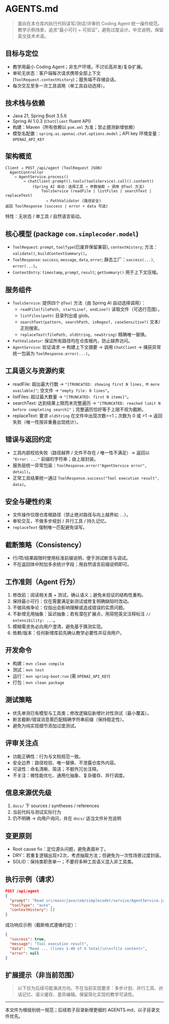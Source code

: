 # AGENTS.md

> 面向在本仓库内执行代码读写/测试/评审的 Coding Agent 统一操作规范。教学示例场景，追求“最小可行 + 可验证”，避免过度设计。中文说明，保留英文技术术语。

## 目标与定位
- 教学用最小 Coding Agent；非生产环境，不讨论高并发/复杂扩展。
- 单轮无状态：客户端每次请求携带全部上下文 (`ToolRequest.contextHistory`)；服务端不存储会话。
- 每次交互至多一次工具调用（单工具自动选择）。

## 技术栈与依赖
- Java 21, Spring Boot 3.5.6
- Spring AI 1.0.3 (`ChatClient` fluent API)
- 构建：Maven（所有依赖以 `pom.xml` 为准；禁止臆测新增依赖）
- 模型名配置：`spring.ai.openai.chat.options.model`；API key 环境变量：`OPENAI_API_KEY`

## 架构概览
```
Client → POST /api/agent (ToolRequest JSON)
  AgentController
    → AgentService.process()
        → chatClient.prompt().tools(toolsService).call().content()
            (Spring AI 自动：选择工具 → 参数抽取 → 调用 @Tool 方法)
                ToolsService (readFile | listFiles | searchText | replaceText)
                  → PathValidator (路径安全)
返回 ToolResponse (success | error + data 可选)
```
特性：无状态 / 单工具 / 自然语言驱动。

## 核心模型 (package `com.simplecoder.model`)
- `ToolRequest`: `prompt`, `toolType`(已废弃保留兼容), `contextHistory`; 方法：`validate()`, `buildContextSummary()`。
- `ToolResponse`: `success`, `message`, `data`, `error`; 静态工厂：`success(...)`, `error(...)`。
- `ContextEntry`: `timestamp`, `prompt`, `result`; `getSummary()` 用于上下文压缩。

## 服务组件
- `ToolsService`: 提供四个 `@Tool` 方法（由 Spring AI 自动选择调用）：
  - `readFile(filePath, startLine?, endLine?)` 读取文件（可选行范围）。
  - `listFiles(path)` 目录列出或 glob。
  - `searchText(pattern, searchPath, isRegex?, caseSensitive?)` 文本/正则搜索。
  - `replaceText(filePath, oldString, newString)` 精确唯一替换。
- `PathValidator`: 保证所有路径均在仓库根内，防止越界访问。
- `AgentService`: 验证请求 → 构建上下文摘要 → 调用 `ChatClient` → 捕获异常统一包装为 `ToolResponse.error(...)`。

## 工具语义与资源约束
- readFile: 超出最大行数 → `"[TRUNCATED: showing first N lines, M more available]"`; 空文件 → `"empty file: 0 lines"`。
- listFiles: 超过最大数量 → `"[TRUNCATED: first N items]"`。
- searchText: 达到结果上限而未完整遍历 → `"[TRUNCATED: reached limit N before completing search]"`；完整遍历恰好等于上限不视为截断。
- replaceText: 要求 `oldString` 在文件中出现次数==1；次数为 0 或 >1 → 返回失败（唯一性按非重叠出现统计）。

## 错误与返回约定
- 工具内部校验失败（路径越界 / 文件不存在 / 唯一性不满足）→ 返回以 `"Error: ..."` 前缀的字符串；由上层封装。
- 服务层统一异常包装：`ToolResponse.error("AgentService error", detail)`。
- 正常工具结果统一通过 `ToolResponse.success("Tool execution result", data)`。

## 安全与硬性约束
- 文件操作仅限仓库根路径（禁止绝对路径与向上越界如 `..`）。
- 单轮交互，不做多步规划 / 并行工具 / 持久记忆。
- `replaceText` 强制唯一匹配避免误写。

## 截断策略（Consistency）
- 行/项/结果超限时使用标准前缀说明，便于测试断言与调试。
- 不在返回体中附加多余统计字段；用自然语言前缀说明即可。

## 工作准则（Agent 行为）
1. 修改前：阅读相关类 + 测试，确认语义；避免未验证的结构性重构。
2. 保持最小可行：仅在需要满足新测试或修复明确缺陷时改动。
3. 不做风格争论：仅指出会影响理解或造成错误的实质问题。
4. 不新增无用抽象：延迟抽象；若有潜在扩展点，用简短英文注释标注 `// extensibility: ...`。
5. 模糊需求务必向用户澄清，避免基于猜测实现。
6. 依赖/版本：任何新增库前先确认教学必要性并征询用户。

## 开发命令
- 构建：`mvn clean compile`
- 测试：`mvn test`
- 运行：`mvn spring-boot:run` (需 `OPENAI_API_KEY`)
- 打包：`mvn clean package`

## 测试策略
- 优先单测已有模型与工具类；修改逻辑后新增针对性测试（最小覆盖）。
- 断言截断/错误消息需匹配精确字符串前缀（保持稳定性）。
- 避免为纯实现细节添加过度测试。

## 评审关注点
- 功能正确性：行为与文档规范一致。
- 安全边界：路径校验、唯一替换、不泄露仓库外内容。
- 可读性：命名清晰、简洁；不额外冗长注释。
- 不关注：微性能优化、通用化抽象、复杂缓存、并行调度。

## 信息来源优先级
1. `docs/` 下 sources / syntheses / references
2. 当前代码与测试实际行为
3. 仍不明确 → 向用户询问，并在 `docs/` 适当文件补充说明

## 变更原则
- Root cause fix：定位源头问题，避免表面补丁。
- DRY：若重复逻辑出现≥2次，考虑抽取方法；但避免为一次性场景过度封装。
- SOLID：保持类职责单一；不要将多种工具语义混入非工具类。

## 执行示例（请求）
```json
POST /api/agent
{
  "prompt": "Read src/main/java/com/simplecoder/service/AgentService.java lines 1-40",
  "toolType": "auto",
  "contextHistory": []
}
```
成功响应示例（截断格式遵循约定）：
```json
{
  "success": true,
  "message": "Tool execution result",
  "data": "Read ... (lines 1-40 of X total)\n\n<file content>",
  "error": null
}
```

## 扩展提示（非当前范围）
> 以下仅为后续可能演进方向，不在当前实现要求：多步计划、并行工具、对话记忆、语义缓存、差异编辑。保留简化实现的教学可读性。

---
本文件为根级别统一规范；后续若子目录新增更细的 AGENTS.md，以子目录文件优先。

